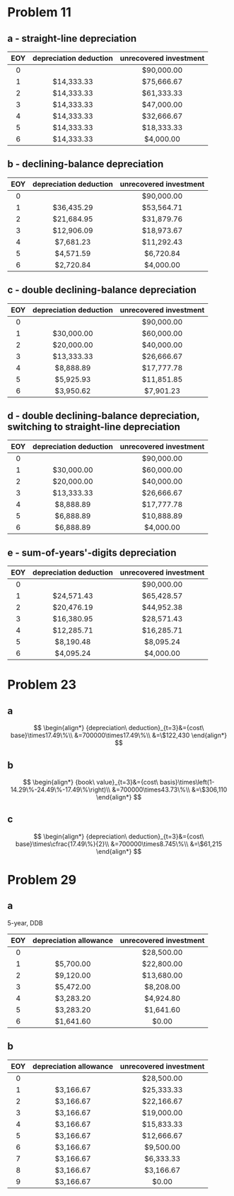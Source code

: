 # Problem 11

## a - straight-line depreciation

| EOY  | depreciation deduction | unrecovered investment |
| :--: | :--------------------: | :--------------------: |
|  0   |                        |      \$90,000.00       |
|  1   |      \$14,333.33       |      \$75,666.67       |
|  2   |      \$14,333.33       |      \$61,333.33       |
|  3   |      \$14,333.33       |      \$47,000.00       |
|  4   |      \$14,333.33       |      \$32,666.67       |
|  5   |      \$14,333.33       |      \$18,333.33       |
|  6   |      \$14,333.33       |       \$4,000.00       |

## b - declining-balance depreciation

| EOY  | depreciation deduction | unrecovered investment |
| :--: | :--------------------: | :--------------------: |
|  0   |                        |      \$90,000.00       |
|  1   |      \$36,435.29       |      \$53,564.71       |
|  2   |      \$21,684.95       |      \$31,879.76       |
|  3   |      \$12,906.09       |      \$18,973.67       |
|  4   |       \$7,681.23       |      \$11,292.43       |
|  5   |       \$4,571.59       |       \$6,720.84       |
|  6   |       \$2,720.84       |       \$4,000.00       |

## c - double declining-balance depreciation

| EOY  | depreciation deduction | unrecovered investment |
| :--: | :--------------------: | :--------------------: |
|  0   |                        |      \$90,000.00       |
|  1   |      \$30,000.00       |      \$60,000.00       |
|  2   |      \$20,000.00       |      \$40,000.00       |
|  3   |      \$13,333.33       |      \$26,666.67       |
|  4   |       \$8,888.89       |      \$17,777.78       |
|  5   |       \$5,925.93       |      \$11,851.85       |
|  6   |       \$3,950.62       |       \$7,901.23       |

## d - double declining-balance depreciation, switching to straight-line depreciation

| EOY  | depreciation deduction | unrecovered investment |
| :--: | :--------------------: | :--------------------: |
|  0   |                        |      \$90,000.00       |
|  1   |      \$30,000.00       |      \$60,000.00       |
|  2   |      \$20,000.00       |      \$40,000.00       |
|  3   |      \$13,333.33       |      \$26,666.67       |
|  4   |       \$8,888.89       |      \$17,777.78       |
|  5   |       \$6,888.89       |      \$10,888.89       |
|  6   |       \$6,888.89       |       \$4,000.00       |

## e - sum-of-years'-digits depreciation

| EOY  | depreciation deduction | unrecovered investment |
| :--: | :--------------------: | :--------------------: |
|  0   |                        |      \$90,000.00       |
|  1   |      \$24,571.43       |      \$65,428.57       |
|  2   |      \$20,476.19       |      \$44,952.38       |
|  3   |      \$16,380.95       |      \$28,571.43       |
|  4   |      \$12,285.71       |      \$16,285.71       |
|  5   |       \$8,190.48       |       \$8,095.24       |
|  6   |       \$4,095.24       |       \$4,000.00       |

# Problem 23

## a

$$
\begin{align*}
{depreciation\ deduction}_{t=3}&={cost\ base}\times17.49\%\\
&=700000\times17.49\%\\
&=\$122,430
\end{align*}
$$

## b

$$
\begin{align*}
{book\ value}_{t=3}&={cost\ basis}\times\left(1-14.29\%-24.49\%-17.49\%\right)\\
&=700000\times43.73\%\\
&=\$306,110
\end{align*}
$$

## c

$$
\begin{align*}
{depreciation\ deduction}_{t=3}&={cost\ base}\times\cfrac{17.49\%}{2}\\
&=700000\times8.745\%\\
&=\$61,215
\end{align*}
$$

# Problem 29

## a

5-year, DDB

| EOY  | depreciation allowance | unrecovered investment |
| :--: | :--------------------: | :--------------------: |
|  0   |                        |      \$28,500.00       |
|  1   |       \$5,700.00       |      \$22,800.00       |
|  2   |       \$9,120.00       |      \$13,680.00       |
|  3   |       \$5,472.00       |       \$8,208.00       |
|  4   |       \$3,283.20       |       \$4,924.80       |
|  5   |       \$3,283.20       |       \$1,641.60       |
|  6   |       \$1,641.60       |         \$0.00         |

## b

| EOY  | depreciation allowance | unrecovered investment |
| :--: | :--------------------: | :--------------------: |
|  0   |                        |      \$28,500.00       |
|  1   |       \$3,166.67       |      \$25,333.33       |
|  2   |       \$3,166.67       |      \$22,166.67       |
|  3   |       \$3,166.67       |      \$19,000.00       |
|  4   |       \$3,166.67       |      \$15,833.33       |
|  5   |       \$3,166.67       |      \$12,666.67       |
|  6   |       \$3,166.67       |       \$9,500.00       |
|  7   |       \$3,166.67       |       \$6,333.33       |
|  8   |       \$3,166.67       |       \$3,166.67       |
|  9   |       \$3,166.67       |         \$0.00         |
